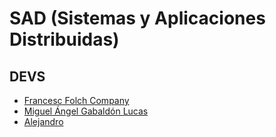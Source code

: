 # SAD (Sistemas y Aplicaciones Distribuidas)

## DEVS

  - [Francesc Folch Company](https://github.com/Fran-FC)
  - [Miguel Ángel Gabaldón Lucas]()
  - [Alejandro]()
